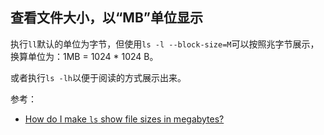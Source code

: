 ## 查看文件大小，以“MB”单位显示

执行`ll`默认的单位为字节，但使用`ls -l --block-size=M`可以按照兆字节展示，换算单位为：1MB = 1024 * 1024 B。

或者执行`ls -lh`以便于阅读的方式展示出来。


参考：

- [How do I make `ls` show file sizes in megabytes?](https://unix.stackexchange.com/questions/64148/how-do-i-make-ls-show-file-sizes-in-megabytes)